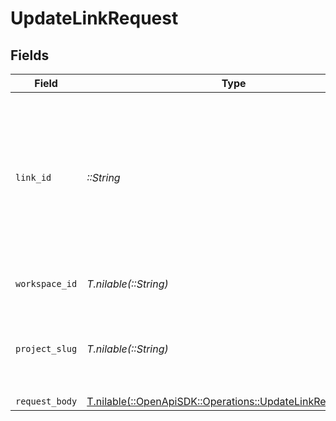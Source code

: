 # UpdateLinkRequest


## Fields

| Field                                                                                                                                 | Type                                                                                                                                  | Required                                                                                                                              | Description                                                                                                                           |
| ------------------------------------------------------------------------------------------------------------------------------------- | ------------------------------------------------------------------------------------------------------------------------------------- | ------------------------------------------------------------------------------------------------------------------------------------- | ------------------------------------------------------------------------------------------------------------------------------------- |
| `link_id`                                                                                                                             | *::String*                                                                                                                            | :heavy_check_mark:                                                                                                                    | The id of the link to update. You may use either `linkId` (obtained via `/links/info` endpoint) or `externalId` prefixed with `ext_`. |
| `workspace_id`                                                                                                                        | *T.nilable(::String)*                                                                                                                 | :heavy_minus_sign:                                                                                                                    | The ID of the workspace.                                                                                                              |
| `project_slug`                                                                                                                        | *T.nilable(::String)*                                                                                                                 | :heavy_minus_sign:                                                                                                                    | The slug of the project. This field is deprecated – use `workspaceId` instead.                                                        |
| `request_body`                                                                                                                        | [T.nilable(::OpenApiSDK::Operations::UpdateLinkRequestBody)](../../models/operations/updatelinkrequestbody.md)                        | :heavy_minus_sign:                                                                                                                    | N/A                                                                                                                                   |